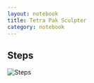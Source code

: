 ```yaml
---
layout: notebook
title: Tetra Pak Sculpter
category: notebook
---
```

## Steps
![Steps](https://upcycleworld.github.io/images/post2/steps.png)
